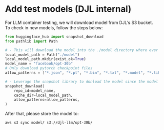 # Add test models (DJL internal)

For LLM container testing, we will download model from DJL's S3 bucket.
To check in new models, follow the steps below:

```python
from huggingface_hub import snapshot_download
from pathlib import Path

# - This will download the model into the ./model directory where ever the jupyter file is running
local_model_path = Path("./model")
local_model_path.mkdir(exist_ok=True)
model_name = "facebook/opt-30b"
# Only download pytorch checkpoint files
allow_patterns = ["*.json", "*.pt", "*.bin", "*.txt", "*.model", "*.tiktoken"]

# - Leverage the snapshot library to donload the model since the model is stored in repository using LFS
snapshot_download(
    repo_id=model_name,
    cache_dir=local_model_path,
    allow_patterns=allow_patterns,
)
```

After that, please store the model to:

```
aws s3 sync model/ s3://djl-llm/opt-30b/
```
